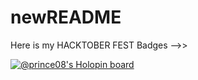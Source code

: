 # newREADME

Here is my HACKTOBER FEST Badges -->> 

[![@prince08's Holopin board](https://holopin.me/prince08)](https://holopin.io/@prince08)

